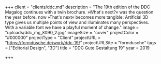 +++
client = "clients/ddc.md"
description = "The 19th edition of the DDC Magalog continues with a twin brochure. »What's next?« was the question the year before, now »That's next« becomes more tangible: Artificial 3D type gives us multiple points of view and illuminates many perspectives. With a variable font we have a playful moment of change."
image = "uploads/ddc_mg_8090_2.jpg"
imageSize = "cover"
projectColor = "#000000"
projectType = "Client"
projectURL = "https://formdusche.de/work/ddc-19/"
projectURLSite = "formdusche"
tags = ["Editorial Design", "3D"]
title = "DDC Gute Gestaltung 19"
year = 2019

+++
